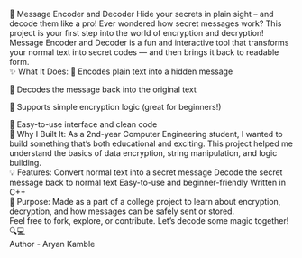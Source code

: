 🔐 Message Encoder and Decoder
Hide your secrets in plain sight – and decode them like a pro!
Ever wondered how secret messages work? This project is your first step into the world of encryption and decryption!
Message Encoder and Decoder is a fun and interactive tool that transforms your normal text into secret codes — and then brings it back to readable form.
<br>
✨ What It Does:
🔸 Encodes plain text into a hidden message

🔸 Decodes the message back into the original text

🔸 Supports simple encryption logic (great for beginners!)

🔸 Easy-to-use interface and clean code
<br>
🧠 Why I Built It:
As a 2nd-year Computer Engineering student, I wanted to build something that’s both educational and exciting. This project helped me understand the basics of data encryption, string manipulation, and logic building.
<br>
💡 Features:
Convert normal text into a secret message
Decode the secret message back to normal text
Easy-to-use and beginner-friendly
Written in C++
<br>
🚀 Purpose:
Made as a part of a college project to learn about encryption, decryption, and how messages can be safely sent or stored.
<br>
Feel free to fork, explore, or contribute. Let’s decode some magic together! 🔍💻
<br>
Author - Aryan Kamble
